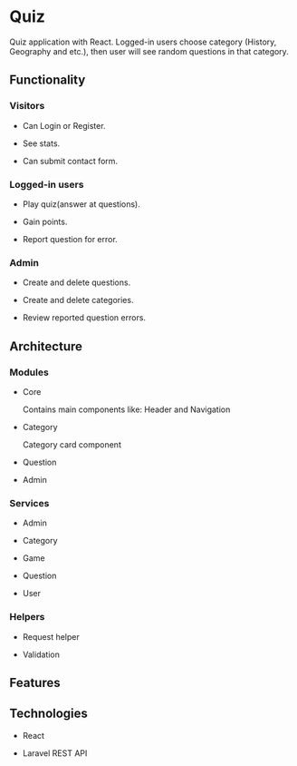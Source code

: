 # Quiz
Quiz application with React. Logged-in users choose category (History, Geography and etc.), then user will see random questions in that category.

<h2>Functionality</h2>
<h3>Visitors</h3>

- Can Login or Register. 

- See stats.

- Can submit contact form.
<h3>Logged-in users</h3>

- Play quiz(answer at questions).

- Gain points.

- Report question for error.
<h3>Admin</h3>

- Create and delete questions.

- Create and delete categories.

- Review reported question errors.

<h2>Architecture</h2>
<h3>Modules</h3>

- Core
  <p>Contains main components like: Header and Navigation</p>

- Category
  <p>Category card component</p>
  
- Question

- Admin
<h3>Services</h3>

- Admin

- Category

- Game

- Question
 
- User

<h3>Helpers</h3>

- Request helper

- Validation

<h2>Features</h2>

<h2>Technologies</h2>

- React

- Laravel REST API
